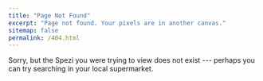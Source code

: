 ```yaml
---
title: "Page Not Found"
excerpt: "Page not found. Your pixels are in another canvas."
sitemap: false
permalink: /404.html
---
```


Sorry, but the Spezi you were trying to view does not exist --- perhaps you can try searching in your local supermarket.

<script type="text/javascript">
  var GOOG_FIXURL_LANG = 'en';
  var GOOG_FIXURL_SITE = '{{ site.url }}'
</script>
<script type="text/javascript"
  src="//linkhelp.clients.google.com/tbproxy/lh/wm/fixurl.js">
</script>
